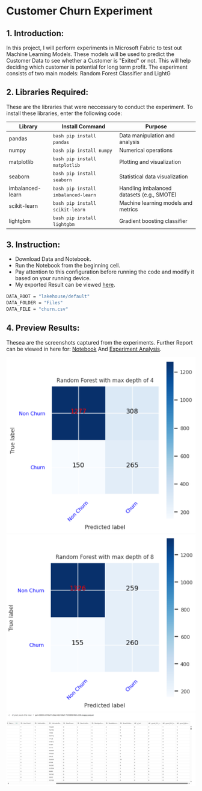# Customer Churn Experiment
## 1. Introduction:
In this project, I will perform experiments in Microsoft Fabric to test out Machine Learning Models. These models will be used to predict the Customer Data to see whether a Customer is "Exited" or not. This will help deciding which customer is potential for long term profit. The experiment consists of two main models: Random Forest Classifier and LightG

## 2. Libraries Required:

These are the libraries that were neccessary to conduct the experiment. To install these libraries, enter the following code:

| Library          | Install Command              | Purpose                                               |
|------------------|------------------------------|-------------------------------------------------------|
| pandas           | ```bash pip install pandas```           | Data manipulation and analysis                        |
| numpy            | ```bash pip install numpy```             | Numerical operations                                  |
| matplotlib       | ```bash pip install matplotlib```     | Plotting and visualization                            |
| seaborn          | ```bash pip install seaborn```           | Statistical data visualization                        |
| imbalanced-learn | ```bash pip install imbalanced-learn```  | Handling imbalanced datasets (e.g., SMOTE)            |
| scikit-learn     | ```bash pip install scikit-learn```      | Machine learning models and metrics                   |
| lightgbm         | ```bash pip install lightgbm```          | Gradient boosting classifier                          |

## 3. Instruction:

- Download Data and Notebook.
- Run the Notebook from the beginning cell.
- Pay attention to this configuration before running the code and modify it based on your running device.
- My exported Result can be viewed [here](https://github.com/minhD03/Customer-Churn/tree/9fb6c96741d46aa75b0769f35a3a85ea3d62dafd/Result).

```bash
DATA_ROOT = "lakehouse/default"
DATA_FOLDER = "Files"
DATA_FILE = "churn.csv"
``` 
## 4. Preview Results:
Thesea are the screenshots captured from the experiments. Further Report can be viewed in here for: [Notebook](https://github.com/minhD03/Customer-Churn/blob/9fb6c96741d46aa75b0769f35a3a85ea3d62dafd/Customer%20Churn%20-%20Nhat%20Minh%20Dang.ipynb) And [Experiment Analysis](https://github.com/minhD03/Customer-Churn/blob/9fb6c96741d46aa75b0769f35a3a85ea3d62dafd/Customer%20Churn%20Experiment%20Report%20-%20Nhat%20Minh%20Dang.pdf).

![alt text](https://github.com/minhD03/Customer-Churn/blob/9fb6c96741d46aa75b0769f35a3a85ea3d62dafd/Image/Random%20Forest%20With%20Max%20Depth%20of%204.png)
![alt text](https://github.com/minhD03/Customer-Churn/blob/9fb6c96741d46aa75b0769f35a3a85ea3d62dafd/Image/Random%20Forest%20With%20Max%20Depth%20of%208.png)
![alt text](https://github.com/minhD03/Customer-Churn/blob/9fb6c96741d46aa75b0769f35a3a85ea3d62dafd/Image/Result%20Example.png)
